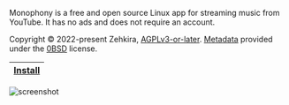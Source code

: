 Monophony is a free and open source Linux app for streaming music from YouTube. It has no ads and does not require an account.

Copyright © 2022-present Zehkira, [AGPLv3-or-later](https://gitlab.com/zehkira/monophony/-/blob/master/source/LICENSE). [Metadata](https://gitlab.com/zehkira/monophony/-/blob/master/source/data/metainfo.xml) provided under the [0BSD](https://opensource.org/license/0bsd/) license.

| [Install](https://gitlab.com/zehkira/monophony/-/raw/master/source/data/monophony.flatpakref?ref_type=heads&inline=false)
|-|

<img src='https://gitlab.com/zehkira/monophony/-/raw/master/assets/screenshot1.png' alt='screenshot'>
